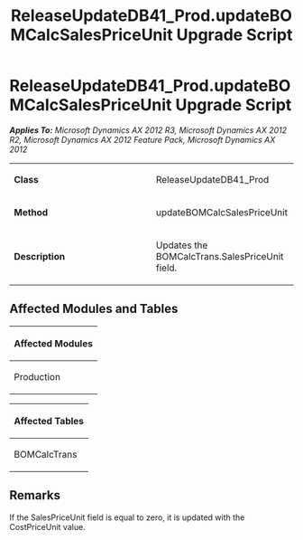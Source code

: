 ﻿---
title: ReleaseUpdateDB41_Prod.updateBOMCalcSalesPriceUnit Upgrade Script
TOCTitle: ReleaseUpdateDB41_Prod.updateBOMCalcSalesPriceUnit Upgrade Script
ms:assetid: 7a9b5b34-1acf-0b81-48c7-0b98cbcc531e
ms:mtpsurl: https://msdn.microsoft.com/en-us/library/JJ719431(v=AX.60)
ms:contentKeyID: 49709222
ms.date: 05/18/2015
mtps_version: v=AX.60
---

# ReleaseUpdateDB41\_Prod.updateBOMCalcSalesPriceUnit Upgrade Script 


_**Applies To:** Microsoft Dynamics AX 2012 R3, Microsoft Dynamics AX 2012 R2, Microsoft Dynamics AX 2012 Feature Pack, Microsoft Dynamics AX 2012_

<table>
<colgroup>
<col style="width: 50%" />
<col style="width: 50%" />
</colgroup>
<tbody>
<tr class="odd">
<td><p><strong>Class</strong></p></td>
<td><p>ReleaseUpdateDB41_Prod</p></td>
</tr>
<tr class="even">
<td><p><strong>Method</strong></p></td>
<td><p>updateBOMCalcSalesPriceUnit</p></td>
</tr>
<tr class="odd">
<td><p><strong>Description</strong></p></td>
<td><p>Updates the BOMCalcTrans.SalesPriceUnit field.</p></td>
</tr>
</tbody>
</table>


## Affected Modules and Tables

<table>
<colgroup>
<col style="width: 100%" />
</colgroup>
<thead>
<tr class="header">
<th><p>Affected Modules</p></th>
</tr>
</thead>
<tbody>
<tr class="odd">
<td><p>Production</p></td>
</tr>
</tbody>
</table>


<table>
<colgroup>
<col style="width: 100%" />
</colgroup>
<thead>
<tr class="header">
<th><p>Affected Tables</p></th>
</tr>
</thead>
<tbody>
<tr class="odd">
<td><p>BOMCalcTrans</p></td>
</tr>
</tbody>
</table>


## Remarks

If the SalesPriceUnit field is equal to zero, it is updated with the CostPriceUnit value.

  


